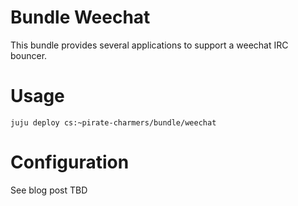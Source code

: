 # Bundle Weechat 

This bundle provides several applications to support a weechat IRC bouncer.

# Usage

`juju deploy cs:~pirate-charmers/bundle/weechat`


# Configuration

See blog post TBD
